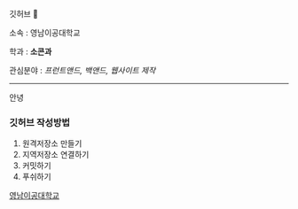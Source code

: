 깃허브 👋

소속 : 영남이공대학교

학과 : **소콘과**

관심분야 : *프런트앤드, 백앤드, 웹사이트 제작*


---
안녕

### 깃허브 작성방법
1. 원격저장소 만들기
2. 지역저장소 연결하기
3. 커밋하기
4. 푸쉬하기

[영남이공대학교](http://www.ync.ac.kr)



<!--
**hyunbinnnnn/hyunbinnnnn** is a ✨ _special_ ✨ repository because its `README.md` (this file) appears on your GitHub profile.

Here are some ideas to get you started:

- 🔭 I’m currently working on ...
- 🌱 I’m currently learning ...
- 👯 I’m looking to collaborate on ...
- 🤔 I’m looking for help with ...
- 💬 Ask me about ...
- 📫 How to reach me: ...
- 😄 Pronouns: ...
- ⚡ Fun fact: ...
-->
